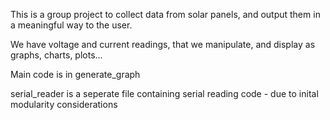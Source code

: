This is a group project to collect data from solar panels, and output them in a meaningful way to the user.

We have voltage and current readings, that we manipulate, and display as graphs, charts, plots...

Main code is in generate_graph

serial_reader is a seperate file containing serial reading code - due to inital modularity considerations
